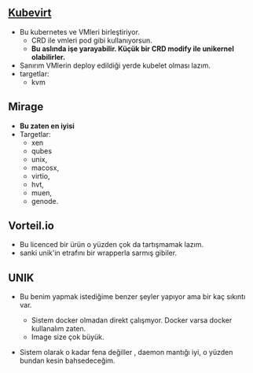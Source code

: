 ## [Kubevirt](https://kubevirt.io)

- Bu kubernetes ve VMleri birleştiriyor.
    - CRD ile vmleri pod gibi kullanıyorsun.
    - **Bu aslında işe yarayabilir. Küçük bir CRD modify ile unikernel olabilirler.**
- Sanırım VMlerin deploy edildiği yerde kubelet olması lazım.
- targetlar:
    - kvm

## Mirage
- **Bu zaten en iyisi**
- Targetlar:
    - xen
    - qubes
    - unix,
    - macosx,
    - virtio,
    - hvt,
    - muen,
    - genode.

## Vorteil.io
- Bu licenced bir ürün o yüzden çok da tartışmamak lazım.
- sanki unik'in etrafını bir wrapperla sarmış gibiler.

## UNIK

- Bu benim yapmak istediğime benzer şeyler yapıyor ama bir kaç sıkıntı var. 
    - Sistem docker olmadan direkt çalışmyor. Docker varsa docker kullanalım zaten. 
    - Image size çok büyük. 

- Sistem olarak o kadar fena değiller , daemon mantığı iyi, o yüzden bundan kesin bahsedeceğim.

